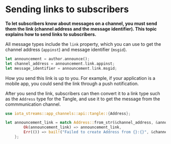 # Sending links to subscribers

**To let subscribers know about messages on a channel, you must send them the link (channel address and the message identifier). This topic explains how to send links to subscribers.**

All message types include the `link` property, which you can use to get the channel address (`appinst`) and message identifier (`msgid`).

```rust
let announcement = author.announce();
let channel_address = announcement.link.appinst;
let message_identifier = announcement.link.msgid;
```

How you send this link is up to you. For example, if your application is a mobile app, you could send the link through a push notification.

After you send the link, subscribers can then convert it to a link type such as the `Address` type for the Tangle, and use it to get the message from the commmunication channel.

```rust
use iota_streams::app_channels::api::tangle::{Address};

let announcement_link = match Address::from_str(&channel_address, &announce_message_identifier){
        Ok(announcement_link) => announcement_link,
        Err(()) => bail!("Failed to create Address from {}:{}", &channel_address, &announce_message_identifier),
    };
```